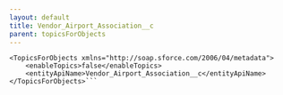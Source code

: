 ```yaml
---
layout: default
title: Vendor_Airport_Association__c
parent: topicsForObjects
---
```


```<?xml version="1.0" encoding="UTF-8"?>
<TopicsForObjects xmlns="http://soap.sforce.com/2006/04/metadata">
    <enableTopics>false</enableTopics>
    <entityApiName>Vendor_Airport_Association__c</entityApiName>
</TopicsForObjects>```
